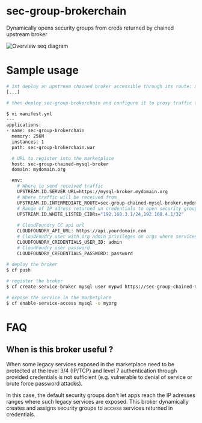 # sec-group-brokerchain

Dynamically opens security groups from creds returned by chained upstream broker

![Overview seq diagram](http://plantuml.com/plantuml/svg/jP712i8m44Jl_OgzgOVYlOYWEOW7GV03IaoNkXYIkaaA_NiR5IornHxqkikysPaLseOY5zPujbeZGxg64wfynpPK-PRj5LbS99aCbDJQjKkkII4yLx0vxc6kf9VQbikARKsEh5aaKdcgfSTXM38uZTw7njtqQpXkcGrw5lZ5DH6_I7icKooIsHUlVnSGhtYRT5KZx5NQOpFwmCOzI6HAK8m56azIkswL4z3jsVrciuXhvSj8T-1G1IRVG1d545mq5296UOVeCxfNVEm-Njdc6tdbnA23wZi0)

# Sample usage

```sh
# 1st deploy an upstream chained broker accessible through its route: mysql-broker.mydomain.org. Don't register it directly into CF
[...]

# then deploy sec-group-brokerchain and configure it to proxy traffic to the chained broker:

$ vi manifest.yml
---
applications:
- name: sec-group-brokerchain
  memory: 256M
  instances: 1
  path: sec-group-brokerchain.war 

  # URL to register into the marketplace
  host: sec-group-chained-mysql-broker
  domain: mydomain.org

  env:
    # Where to send received traffic
    UPSTREAM.ID.SERVER_URL=https://mysql-broker.mydomain.org
    # Where traffic will be received from
    UPSTREAM.ID.INTERMEDIATE_ROUTE=sec-group-chained-mysql-broker.mydomain.org
    # Range of IP adress returned un credentials to open security groups for
    UPSTREAM.ID.WHITE_LISTED_CIDRs="192.168.3.1/24,192.168.4.1/32"
    
    # CloudFoundry CC api url
    CLOUDFOUNDRY_API_URL: https://api.yourdomain.com
    # CloudFoudry user with Org admin privileges on orgs where services will be bound
    CLOUDFOUNDRY_CREDENTIALS_USER_ID: admin
    # CloudFoudry user password
    CLOUDFOUNDRY_CREDENTIALS_PASSWORD: password
    
# deploy the broker    
$ cf push 

# register the broker 
$ cf create-service-broker mysql user mypwd https://sec-group-chained-mysql-broker.mydomain.org

# expose the service in the marketplace
$ cf enable-service-access mysql -o myorg 

```` 

# FAQ

## When is this broker useful ?

When some legacy services exposed in the marketplace need to be protected at the level 3/4 (IP/TCP) and level 7 authentication through provided credentials is not sufficient (e.g. vulnerable to denial of service or brute force password attacks).

In this case, the default security groups don't let apps reach the IP adresses ranges where such legacy services are exposed. This broker dynamically creates and assigns security groups to access services returned in credentials.
